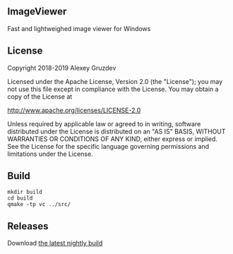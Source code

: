 ## ImageViewer

Fast and lightweighed image viewer for Windows

## License

Copyright 2018-2019 Alexey Gruzdev

Licensed under the Apache License, Version 2.0 (the "License");
you may not use this file except in compliance with the License.
You may obtain a copy of the License at

  http://www.apache.org/licenses/LICENSE-2.0

Unless required by applicable law or agreed to in writing, software
distributed under the License is distributed on an "AS IS" BASIS,
WITHOUT WARRANTIES OR CONDITIONS OF ANY KIND, either express or implied.
See the License for the specific language governing permissions and
limitations under the License.

## Build

```
mkdir build
cd build
qmake -tp vc ../src/
```

## Releases

Download [the latest nightly build](http://95.213.199.37:8111/guestAuth/repository/downloadAll/ShibaView_Nightly/.lastSuccessful)
